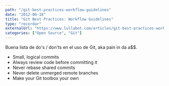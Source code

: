```yaml
---
path: "/git-best-practices-workflow-guidelines"
date: "2012-06-18"
title: "Git Best Practices: Workflow Guidelines"
type: "recordar"
externalUrl: "https://www.lullabot.com/articles/git-best-practices-workflow-guidelines"
categories: ["Open Source", "Git"]
---
```


Buena lista de do's / don'ts en el uso de Git, aka pain in da a\$\$.

- Small, logical commits
- Always review code before committing it
- Never rebase shared commits
- Never delete unmerged remote branches
- Make your Git toolbox your own
